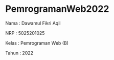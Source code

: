 # PemrogramanWeb2022
Nama  : Dawamul Fikri Aqil

NRP   : 5025201025

Kelas : Pemrograman Web (B)

Tahun : 2022
